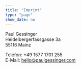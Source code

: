 ```yaml
---
title: "Imprint"
type: "page"
show_date: no
---
```


Paul Gessinger<br/>
Heidelbergerfassgasse 3a<br/>
55116 Mainz<br/>

Telefon: +49 1577 1701 255<br/>
E-Mail: hello@paulgessinger.com
